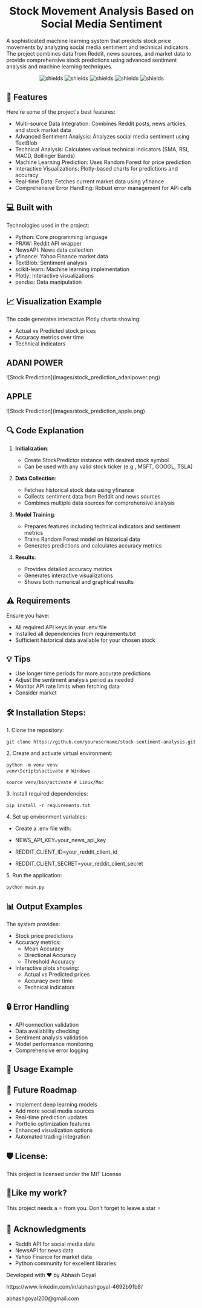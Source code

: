 <h1 align="center" id="title">Stock Movement Analysis Based on Social Media Sentiment</h1>

<p id="description">A sophisticated machine learning system that predicts stock price movements by analyzing social media sentiment and technical indicators. The project combines data from Reddit, news sources, and market data to provide comprehensive stock predictions using advanced sentiment analysis and machine learning techniques.</p>

<p align="center">
<img src="https://img.shields.io/badge/Python-3776AB?style=for-the-badge&logo=python&logoColor=white" alt="shields">
<img src="https://img.shields.io/badge/scikit--learn-F7931E?style=for-the-badge&logo=scikit-learn&logoColor=white" alt="shields">
<img src="https://img.shields.io/badge/Pandas-150458?style=for-the-badge&logo=pandas&logoColor=white" alt="shields">
<img src="https://img.shields.io/badge/Plotly-3F4F75?style=for-the-badge&logo=plotly&logoColor=white" alt="shields">
<img src="https://img.shields.io/badge/Reddit-FF4500?style=for-the-badge&logo=reddit&logoColor=white" alt="shields">
</p>

<h2>🧐 Features</h2>

Here're some of the project's best features:

* Multi-source Data Integration: Combines Reddit posts, news articles, and stock market data
* Advanced Sentiment Analysis: Analyzes social media sentiment using TextBlob
* Technical Analysis: Calculates various technical indicators (SMA, RSI, MACD, Bollinger Bands)
* Machine Learning Prediction: Uses Random Forest for price prediction
* Interactive Visualizations: Plotly-based charts for predictions and accuracy
* Real-time Data: Fetches current market data using yfinance
* Comprehensive Error Handling: Robust error management for API calls

<h2>💻 Built with</h2>

Technologies used in the project:

* Python: Core programming language
* PRAW: Reddit API wrapper
* NewsAPI: News data collection
* yfinance: Yahoo Finance market data
* TextBlob: Sentiment analysis
* scikit-learn: Machine learning implementation
* Plotly: Interactive visualizations
* pandas: Data manipulation

  
<h2>📈 Visualization Example</h2>

The code generates interactive Plotly charts showing:
- Actual vs Predicted stock prices
- Accuracy metrics over time
- Technical indicators

<h2>ADANI POWER</h2>
![Stock Prediction](images/stock_prediction_adanipower.png)

<h2> APPLE</h2>
![Stock Prediction](images/stock_prediction_apple.png)


<h2>🔍 Code Explanation</h2>

1. **Initialization**: 
   - Create StockPredictor instance with desired stock symbol
   - Can be used with any valid stock ticker (e.g., MSFT, GOOGL, TSLA)

2. **Data Collection**:
   - Fetches historical stock data using yfinance
   - Collects sentiment data from Reddit and news sources
   - Combines multiple data sources for comprehensive analysis

3. **Model Training**:
   - Prepares features including technical indicators and sentiment metrics
   - Trains Random Forest model on historical data
   - Generates predictions and calculates accuracy metrics

4. **Results**:
   - Provides detailed accuracy metrics
   - Generates interactive visualizations
   - Shows both numerical and graphical results

<h2>⚠️ Requirements</h2>

Ensure you have:
- All required API keys in your .env file
- Installed all dependencies from requirements.txt
- Sufficient historical data available for your chosen stock

<h2>💡 Tips</h2>

- Use longer time periods for more accurate predictions
- Adjust the sentiment analysis period as needed
- Monitor API rate limits when fetching data
- Consider market

<h2>🛠️ Installation Steps:</h2>

<p>1. Clone the repository:</p>

```
git clone https://github.com/yourusername/stock-sentiment-analysis.git
```
<p>2. Create and activate virtual environment:</p>

```
python -m venv venv
venv\Scripts\activate # Windows
```
```
source venv/bin/activate # Linux/Mac
```

<p>3. Install required dependencies:</p>

```
pip install -r requirements.txt
```

<p>4. Set up environment variables:</p>

- Create a .env file with:

- NEWS_API_KEY=your_news_api_key
- REDDIT_CLIENT_ID=your_reddit_client_id
- REDDIT_CLIENT_SECRET=your_reddit_client_secret

<p>5. Run the application:</p>

```
python main.py
```

<h2>📊 Output Examples</h2>

The system provides:

* Stock price predictions
* Accuracy metrics:
  - Mean Accuracy
  - Directional Accuracy
  - Threshold Accuracy
* Interactive plots showing:
  - Actual vs Predicted prices
  - Accuracy over time
  - Technical indicators

<h2>🔒 Error Handling</h2>

* API connection validation
* Data availability checking
* Sentiment analysis validation
* Model performance monitoring
* Comprehensive error logging

<h2>📝 Usage Example</h2>


<h2>🚧 Future Roadmap</h2>

* Implement deep learning models
* Add more social media sources
* Real-time prediction updates
* Portfolio optimization features
* Enhanced visualization options
* Automated trading integration

<h2>🛡️ License:</h2>

This project is licensed under the MIT License

<h2>💖Like my work?</h2>

This project needs a ⭐️ from you. Don't forget to leave a star ⭐️

<h2>🙏 Acknowledgments</h2>

* Reddit API for social media data
* NewsAPI for news data
* Yahoo Finance for market data
* Python community for excellent libraries

Developed with ❤️ by Abhash Goyal
<p>https://www.linkedin.com/in/abhashgoyal-4692b91b8/</p>
<p>abhashgoyal200@gmail.com</p>


